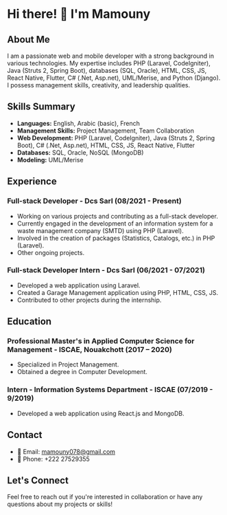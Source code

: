# Hi there! 👋 I'm Mamouny

## About Me
I am a passionate web and mobile developer with a strong background in various technologies. My expertise includes PHP (Laravel, CodeIgniter), Java (Struts 2, Spring Boot), databases (SQL, Oracle), HTML, CSS, JS, React Native, Flutter, C# (.Net, Asp.net), UML/Merise, and Python (Django). I possess management skills, creativity, and leadership qualities.

## Skills Summary
- **Languages:** English, Arabic (basic), French
- **Management Skills:** Project Management, Team Collaboration
- **Web Development:** PHP (Laravel, CodeIgniter), Java (Struts 2, Spring Boot), C# (.Net, Asp.net), HTML, CSS, JS, React Native, Flutter
- **Databases:** SQL, Oracle, NoSQL (MongoDB)
- **Modeling:** UML/Merise

## Experience
### Full-stack Developer - Dcs Sarl (08/2021 - Present)
- Working on various projects and contributing as a full-stack developer.
- Currently engaged in the development of an information system for a waste management company (SMTD) using PHP (Laravel).
- Involved in the creation of packages (Statistics, Catalogs, etc.) in PHP (Laravel).
- Other ongoing projects.

### Full-stack Developer Intern - Dcs Sarl (06/2021 - 07/2021)
- Developed a web application using Laravel.
- Created a Garage Management application using PHP, HTML, CSS, JS.
- Contributed to other projects during the internship.

## Education
### Professional Master's in Applied Computer Science for Management - ISCAE, Nouakchott (2017 – 2020)
- Specialized in Project Management.
- Obtained a degree in Computer Development.

### Intern - Information Systems Department - ISCAE (07/2019 - 9/2019)
- Developed a web application using React.js and MongoDB.

## Contact
- 📧 Email: mamouny078@gmail.com
- 📱 Phone: +222 27529355

## Let's Connect
Feel free to reach out if you're interested in collaboration or have any questions about my projects or skills!

<!-- ⚡ Fun fact: ... -->
